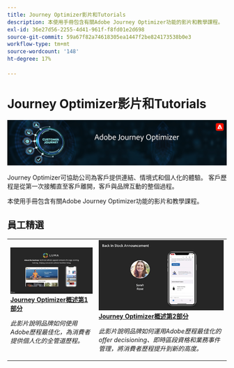 ```yaml
---
title: Journey Optimizer影片和Tutorials
description: 本使用手冊包含有關Adobe Journey Optimizer功能的影片和教學課程。
exl-id: 36e27d56-2255-4d41-961f-f8fd01e2d698
source-git-commit: 59a67f82a74618305ea1447f2be824173538b0e3
workflow-type: tm+mt
source-wordcount: '148'
ht-degree: 17%

---
```



# Journey Optimizer影片和Tutorials

![](./assets/ajo-banner.png)

Journey Optimizer可協助公司為客戶提供連結、情境式和個人化的體驗。 客戶歷程是從第一次接觸直至客戶離開，客戶與品牌互動的整個過程。 

本使用手冊包含有關Adobe Journey Optimizer功能的影片和教學課程。

## 員工精選

<table>
<tr>
  <td>
    <a href="./introduction/journey-optimizer-overview-part-1.md">
      <img alt="Journey Optimizer概述第1部分 — 傳送全通路歷程（影片）" src="./assets/334174.jpg"/>
    </a>
    <div>
      <a href="./introduction/journey-optimizer-overview-part-1.md">
    <strong>Journey Optimizer概述第1部分  </strong>
    </a>
    </div>
    <p>
    <em>此影片說明品牌如何使用Adobe歷程最佳化，為消費者提供個人化的全管道歷程。</em>
    <p>
  </td>
    <td>
    <a href="./introduction/journey-optimizer-overview-part-2.md">
      <img alt="Journey Optimizer概述第2部分 — 傳送全通路歷程（影片）" src="./assets/334175.jpg"/>
    </a>
    <div>
      <a href="./introduction/journey-optimizer-overview-part-2.md">
    <strong>Journey Optimizer概述第2部分  </strong>
    </a>
    </div>
    <p>
    <em>此影片說明品牌如何運用Adobe歷程最佳化的offer decisioning、即時區段資格和業務事件管理，將消費者歷程提升到新的高度。</em>
    <p>
  </td>
</table>





